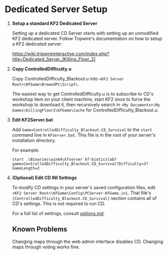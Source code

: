 # Dedicated Server Setup

1. **Setup a standard KF2 Dedicated Server**

   Setting up a dedicated CD Server starts with setting up an unmodified KF2 dedicated server.  Follow Tripwire's documentation on how to setup a KF2 dedicated server:

   https://wiki.tripwireinteractive.com/index.php?title=Dedicated_Server_(Killing_Floor_2)

1. **Copy ControlledDifficulty.u**

   Copy ControlledDifficulty_Blackout.u into `<KF2 Server Root>\KFGame\BrewedPC\Script\`.
   
   The easiest way to get ControlledDifficulty.u is to subscribe to CD's workshop item on your client machine, start KF2 once to force the workshop to download it, then recursively search in `<My Documents>\My Games\KillingFloor2\KFGame\Cache` for ControlledDifficulty_Blackout.u.
   
1. **Edit KF2Server.bat**

   Add `Game=ControlledDifficulty_Blackout.CD_Survival` to the `start` command line in `KFServer.bat`.  This file is in the root of your server's installation directory.
   
   For example:
   
   ```
   start .\Binaries\win64\kfserver kf-bioticslab?game=ControlledDifficulty_Blackout.CD_Survival?Difficulty=3?GameLength=2
   ```
   
1. **(Optional) Edit CD INI Settings**

   To modify CD settings in your server's saved configuration files, edit `<KF2 Server Root>\KFGame\Config\PCServer-KFGame.ini`.  That file's `[ControlledDifficulty_Blackout.CD_Survival]` section contains all of CD's settings.  This is not required to run CD.
   
   For a full list of settings, consult [options.md](options.md).
   
   ## Known Problems
   
   Changing maps through the web admin interface disables CD.  Changing maps through voting works fine.
